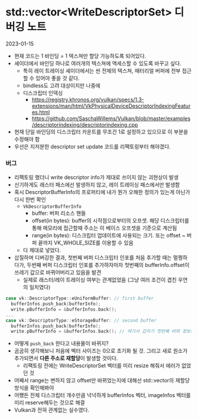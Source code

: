 # std::vector\<WriteDescriptorSet\> 디버깅 노트

2023-01-15

- 현재 코드는 1 바인딩 = 1 텍스쳐만 할당 가능하도록 되어있다. 
- 셰이더에서 바인딩 하나로 여러개의 텍스쳐에 액세스할 수 있도록 바꾸고 싶다. 
  - 특히 레이 트레이싱 셰이더에서는 씬 전체의 텍스쳐, 매터리얼 버퍼에 전부 접근할 수 있어야 좋을 것 같다.
  - bindless도 고려 대상이지만 나중에
  - 디스크립터 인덱싱
    - https://registry.khronos.org/vulkan/specs/1.3-extensions/man/html/VkPhysicalDeviceDescriptorIndexingFeatures.html
    - https://github.com/SaschaWillems/Vulkan/blob/master/examples/descriptorindexing/descriptorindexing.cpp
- 현재 단일 바인딩의 디스크립터 카운트를 무조건 1로 설정하고 있으므로 이 부분을 수정해야 함
- 우선은 지저분한 descriptor set update 코드를 리팩토링부터 해야겠다.

### 버그

- 리팩토링 했더니 write descriptor info가 제대로 쓰이지 않는 괴현상이 발생
- 신기하게도 래스터 패스에선 발생하지 않고, 레이 트레이싱 패스에서만 발생함
- 혹시 DescriptorBufferInfo의 프로퍼티에 내가 뭔가 오해한 정의가 있는게 아닌가 다시 한번 확인
  - `VkDescriptorBufferInfo`
    - buffer: 버퍼 리소스 핸들
    - offset(in bytes): buffer의 시작점으로부터의 오프셋. 해당 디스크립터를 통해 메모리에 접근할때 주소는 이 베이스 오프셋을 기준으로 계산됨
    - range(in bytes): 디스크립터 업데이트에 사용되는 크기. 또는 offset ~ 버퍼 끝까지 VK_WHOLE_SIZE를 이용할 수 있음
  - 다 제대로 넣었다.
- 삽질하며 디버깅한 결과, 첫번째 버퍼 디스크립터 인포를 처음 추가할 때는 멀쩡하다가, 두번째 버퍼 디스크립터 인포를 추가하자마자 첫번째의 bufferInfo.offset이 쓰레기 값으로 바뀌어버리고 있음을 발견
  - 실제로 래스터/레이 트레이싱 여부는 관계없었음 (그냥 여러 조건이 겹친 우연의 일치였다)

```cpp
case vk::DescriptorType::eUniformBuffer: // first buffer
  bufferInfos.push_back(bufferInfo);
  write.pBufferInfo = &bufferInfos.back();
...
case vk::DescriptorType::eStorageBuffer: // second buffer
  bufferInfos.push_back(bufferInfo);
  write.pBufferInfo = &bufferInfos.back(); // 여기서 갑자기 첫번째 버퍼 정보도 바뀐다
```

- 어떻게 `push_back` 한다고 내용물이 바뀌지?
- 곰곰히 생각해보니 처음에 벡터 사이즈는 0으로 초기화 될 것. 그리고 새로 원소가 추가되면서 **다른 주소로 재할당**이 발생할 것이다.
  - 리팩토링 전에는 WriteDescriptorSet 벡터를 미리 resize 해줘서 에러가 없었던 것
- 어째서 range는 변하지 않고 offset만 바뀌었는지에 대해선 std::vector의 재할당 방식을 확인해봐야
- 어쨌든 전체 디스크립터 개수만큼 넉넉하게 bufferInfos 벡터, imageInfos 벡터를 미리 reserve해두는 것으로 해결
- Vulkan과 전혀 관계없는 실수였다.
